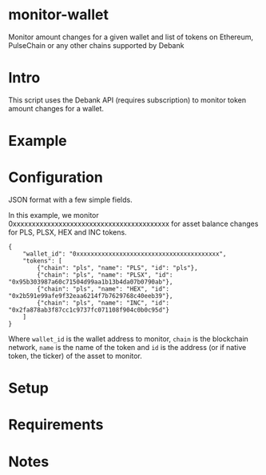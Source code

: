 # monitor-wallet
Monitor amount changes for a given wallet and list of tokens on Ethereum, PulseChain or any other chains supported by Debank

# Intro
This script uses the Debank API (requires subscription) to monitor token amount changes for a wallet.

# Example

# Configuration

JSON format with a few simple fields.

In this example, we monitor 0xxxxxxxxxxxxxxxxxxxxxxxxxxxxxxxxxxxxxxxxx for asset balance changes for PLS, PLSX, HEX and INC tokens.

```
{
    "wallet_id": "0xxxxxxxxxxxxxxxxxxxxxxxxxxxxxxxxxxxxxxxx",
    "tokens": [
        {"chain": "pls", "name": "PLS", "id": "pls"},
        {"chain": "pls", "name": "PLSX", "id": "0x95b303987a60c71504d99aa1b13b4da07b0790ab"},
        {"chain": "pls", "name": "HEX", "id": "0x2b591e99afe9f32eaa6214f7b7629768c40eeb39"},
        {"chain": "pls", "name": "INC", "id": "0x2fa878ab3f87cc1c9737fc071108f904c0b0c95d"}
    ]
}
```

Where `wallet_id` is the wallet address to monitor, `chain` is the blockchain network, `name` is the name of the token and `id` is the address (or if native token, the ticker) of the asset to monitor.

# Setup

# Requirements

# Notes
